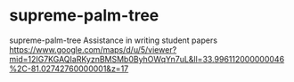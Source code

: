 # supreme-palm-tree
supreme-palm-tree
Assistance in writing student papers
https://www.google.com/maps/d/u/5/viewer?mid=12IG7KGAQIaRKyznBMSMb0ByhOWqYn7uL&ll=33.996112000000046%2C-81.02742760000001&z=17
